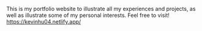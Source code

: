 This is my portfolio website to illustrate all my experiences and projects, as well as illustrate some of my personal interests. 
Feel free to visit! 
https://kevinhu04.netlify.app/
